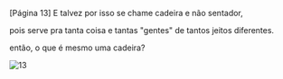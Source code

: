 [Página 13]
E talvez por isso se chame
cadeira e não sentador,


pois serve pra tanta coisa
e tantas "gentes" de
tantos jeitos diferentes.

então,
o que é mesmo uma cadeira?

![13](./img/page_13-01.jpg)
